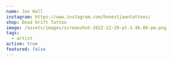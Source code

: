 ```yaml
---
name: Jon Hall
instagram: https://www.instagram.com/honestjawntattoos/
shop: Dead Drift Tattoo
image: /assets/images/screenshot-2022-12-29-at-3.46.00-pm.png
tags:
  - artist
active: true
featured: false
---
```

